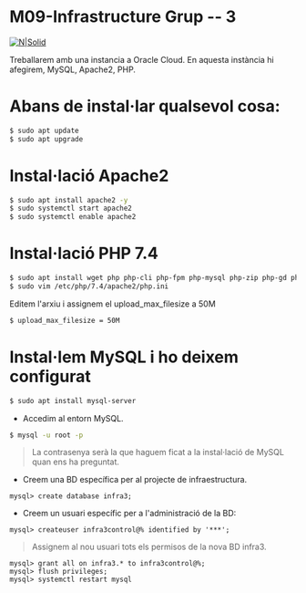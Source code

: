 # M09-Infrastructure Grup -- 3
[![N|Solid](http://www.institutpedralbes.cat/wp-content/uploads/2020/05/logo-614x332.png)](http://www.institutpedralbes.cat/)

Treballarem amb una instancia a Oracle Cloud.
En aquesta instància hi afegirem, MySQL, Apache2, PHP.

# Abans de instal·lar qualsevol cosa:
```sh
$ sudo apt update
$ sudo apt upgrade
```


# Instal·lació Apache2

```sh
$ sudo apt install apache2 -y
$ sudo systemctl start apache2
$ sudo systemctl enable apache2
```

# Instal·lació PHP 7.4
```sh
$ sudo apt install wget php php-cli php-fpm php-mysql php-zip php-gd phpmbstring php-curl php-xml php-pear php-bcmath
$ sudo vim /etc/php/7.4/apache2/php.ini
```
Editem l'arxiu i assignem el upload_max_filesize a 50M
```sh
$ upload_max_filesize = 50M
```

# Instal·lem MySQL i ho deixem configurat
```sh
$ sudo apt install mysql-server
```
* Accedim al entorn MySQL.
```sh
$ mysql -u root -p
```
> La contrasenya serà la que haguem ficat a la instal·lació de MySQL quan ens ha preguntat.

* Creem una BD específica per al projecte de infraestructura.
```mysql
mysql> create database infra3;
```
* Creem un usuari específic per a l'administració de la BD:
```mysql
mysql> createuser infra3control@% identified by '***';
```
> Assignem al nou usuari tots els permisos de la nova BD infra3.
```mysql
mysql> grant all on infra3.* to infra3control@%;
mysql> flush privileges;
mysql> systemctl restart mysql
```
